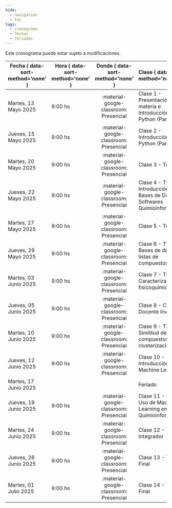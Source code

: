```yaml
---
hide: 
  - navigation
  - toc
tags:
  - cronograma
  - fechas
  - feriados
---
```


Este cronograma puede estar sujeto a modificaciones.

| Fecha  { data-sort-method='none' }     | Hora  { data-sort-method='none' }   | Donde  { data-sort-method='none' }                                 | Clase  { data-sort-method='none' }      | Docente { data-sort-method='none' } | 
| ----------- | -------- | :-------------------------------------: | :-----------  | :------ |
| Martes, 13 Mayo 2025 | 9:00 hs |	:material-google-classroom: Presencial | Clase 1 - Presentación de la materia e Introducción a Python (Parte 1)  | F. Agüero/J. Glavina |
| Jueves, 15 Mayo 2025 | 9:00 hs |	:material-google-classroom: Presencial | Clase 2 - Introducción a Python (Parte 2) | J. Glavina |
| Martes, 20 Mayo 2025 | 9:00 hs |	:material-google-classroom: Presencial | Clase 3 - Teórica 1 | F. Agüero |
| Jueves, 22 Mayo 2025 | 9:00 hs |	:material-google-classroom: Presencial | Clase 4 - TP1. Introducción a Bases de Datos y Softwares Quimioinformáticos | M. Didier Garnham |
| Martes, 27 Mayo 2025 | 9:00 hs |	:material-google-classroom: Presencial | Clase 5 - Teórica 2 | F. Agüero |
| Jueves, 29 Mayo 2025 | 9:00 hs |	:material-google-classroom: Presencial | Clase 6 - TP2. Bases de datos y listas de compuestos | M. Didier Garnham |
| Martes, 03 Junio 2025 | 9:00 hs |	:material-google-classroom: Presencial | Clase 7 - TP3. Caracterización fisicoquímica | M. Didier Garnham |
| Jueves, 05 Junio 2025 | 9:00 hs |	:material-google-classroom: Presencial | Clase 8 - Charla Docente Invitado |  |
| Martes, 10 Junio 2025 | 9:00 hs |	:material-google-classroom: Presencial | Clase 9 - TP4. Similitud de compuestos y clusterización | M. Didier Garnham |
| Jueves, 12 Junio 2025 | 9:00 hs |	:material-google-classroom: Presencial | Clase 10 - Introducción a Machine Learning | J. Glavina |
| Martes, 17 Junio 2025 |  |  | Feriado |  |
| Jueves, 19 Junio 2025 | 9:00 hs |	:material-google-classroom: Presencial | Clase 11 - TP5. Uso de Machine Learning en Quimioinformática |  J. Glavina|
| Martes, 24 Junio 2025 | 9:00 hs |	:material-google-classroom: Presencial | Clase 12 - Trabajo Integrador | F. Agüero |
| Jueves, 26 Junio 2025 | 9:00 hs |	:material-google-classroom: Presencial | Clase 13 - Trabajo Final | F. Agüero |
| Martes, 01 Julio 2025 | 9:00 hs |	:material-google-classroom: Presencial | Clase 14 - Trabajo Final | F. Agüero |